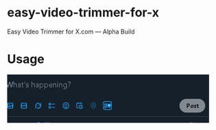 # easy-video-trimmer-for-x
Easy Video Trimmer for X.com — Alpha Build

# Usage

![x.com](doc/image.jpg)
